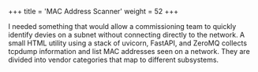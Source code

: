 +++
title = 'MAC Address Scanner'
weight = 52
+++

I needed something that would allow a commissioning team to quickly identify
devies on a subnet without connecting directly to the network. A small HTML
utility using a stack of uvicorn, FastAPI, and ZeroMQ collects tcpdump
information and list MAC addresses seen on a network. They are divided into
vendor categories that map to different subsystems.
